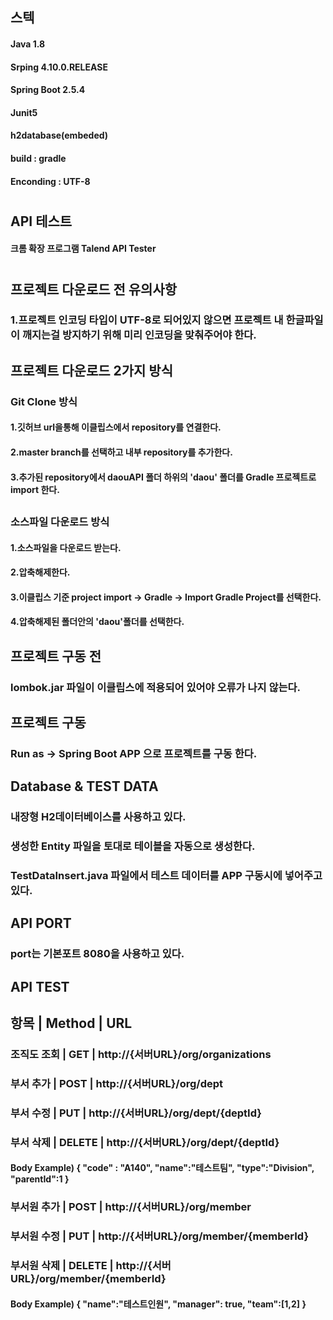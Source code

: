 
## 스텍
#### Java  1.8
#### Srping  4.10.0.RELEASE
#### Spring Boot 2.5.4
#### Junit5
#### h2database(embeded)
#### build : gradle
#### Enconding : UTF-8
#
## API 테스트 
#### 크롬 확장 프로그램 Talend API Tester
#
## 프로젝트 다운로드 전 유의사항
### 1.프로젝트 인코딩 타입이 UTF-8로 되어있지 않으면 프로젝트 내 한글파일이 깨지는걸 방지하기 위해 미리 인코딩을 맞춰주어야 한다.
## 프로젝트 다운로드 2가지 방식
### Git Clone 방식
#### 1.깃허브 url을통해 이클립스에서 repository를 연결한다.
#### 2.master branch를 선택하고 내부 repository를 추가한다.
#### 3.추가된 repository에서 daouAPI 폴더 하위의 'daou' 폴더를 Gradle 프로젝트로 import 한다.
## 
### 소스파일 다운로드 방식
#### 1.소스파일을 다운로드 받는다.
#### 2.압축해제한다.
#### 3.이클립스 기준 project import -> Gradle -> Import Gradle Project를 선택한다.
#### 4.압축해제된 폴더안의 'daou'폴더를 선택한다.
## 프로젝트 구동 전
### lombok.jar 파일이 이클립스에 적용되어 있어야 오류가 나지 않는다.
## 프로젝트 구동
### Run as -> Spring Boot APP 으로 프로젝트를 구동 한다.
## Database & TEST DATA
### 내장형 H2데이터베이스를 사용하고 있다.
### 생성한 Entity 파일을 토대로 테이블을 자동으로 생성한다.
### TestDataInsert.java 파일에서 테스트 데이터를 APP 구동시에 넣어주고 있다.
## API PORT
### port는 기본포트 8080을 사용하고 있다.

## API TEST

## 항목  | Method  | URL
### 조직도 조회 | GET | http://{서버URL}/org/organizations
### 부서 추가	| POST	| http://{서버URL}/org/dept   
### 부서 수정	| PUT |	http://{서버URL}/org/dept/{deptId}
### 부서 삭제	| DELETE	| http://{서버URL}/org/dept/{deptId}
#### Body Example) {  "code" : "A140",	"name":"테스트팀", 	"type":"Division",	"parentId":1 }
### 부서원 추가	| POST	| http://{서버URL}/org/member
### 부서원 수정	| PUT	| http://{서버URL}/org/member/{memberId}
### 부서원 삭제	| DELETE  |	http://{서버URL}/org/member/{memberId}
#### Body Example) { "name":"테스트인원", "manager": true, "team":[1,2]	}

